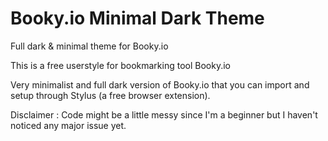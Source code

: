 # Booky.io Minimal Dark Theme
Full dark &amp; minimal theme for Booky.io

This is a free userstyle for bookmarking tool Booky.io

Very minimalist and full dark version of Booky.io that you can import and setup through Stylus (a free browser extension).

Disclaimer : Code might be a little messy since I'm a beginner but I haven't noticed any major issue yet. 
